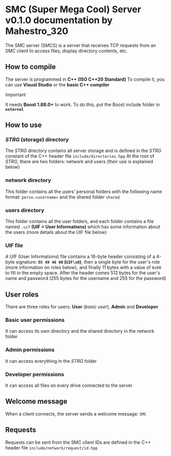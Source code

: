 # SMC (Super Mega Cool) Server v0.1.0 documentation by Mahestro_320

The SMC server (SMCS) is a server that receives TCP requests from an SMC client to access files, display directory contents, etc.

## How to compile

The server is programmed in **C++ (ISO C++20 Standard)**
To compile it, you can use **Visual Studio** or the **basic C++ compiler**

> [!IMPORTANT]
> It needs **Boost 1.88.0+** to work. To do this, put the Boost include folder in **`external`**

## How to use

### _STRG_ (storage) directory

The _STRG_ directory contains all server storage and is defined in the _STRG_ constant of the C++ header file `include/directories.hpp`
At the root of _STRG_, there are two folders: network and users (their use is explained below)

### network directory

This folder contains all the users' personal folders with the following name format: `perso.<username>` and the shared folder `shared`

### users directory

This folder contains all the user folders, and each folder contains a file named `.uif` **(UIF = User Informations)** which has some information about the users (more details about the UIF file below)

### UIF file

A UIF (User Informations) file contains a 16-byte header consisting of a 4-byte signature: **`55 49 46 00` (`UIF\x0`)**, then a single byte for the user's role (more information on roles below), and finally 11 bytes with a value of `0x00` to fill in the empty space. After the header comes 512 bytes for the user's name and password (255 bytes for the username and 255 for the password)

## User roles

There are three roles for users: **User** (_basic user_), **Admin** and **Developer**

### Basic user permissions

It can access its own directory and the shared directory in the network folder

### Admin permissions

It can access everything in the _STRG_ folder

### Developer permissions

It can access all files on every drive connected to the server

## Welcome message

When a client connects, the server sends a welcome message: `SMC`

## Requests

Requests can be sent from the SMC client
IDs are defined in the C++ header file `include/network/request/id.hpp`
